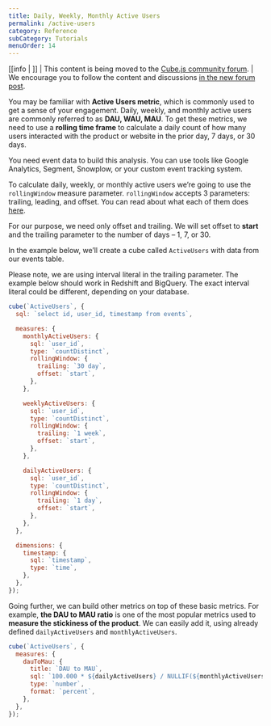 ```yaml
---
title: Daily, Weekly, Monthly Active Users
permalink: /active-users
category: Reference
subCategory: Tutorials
menuOrder: 14
---
```


<!-- prettier-ignore-start -->
[[info | ]]
| This content is being moved to the [Cube.js community forum](https://forum.cube.dev/).
| We encourage you to follow the content and discussions [in the new forum post](https://forum.cube.dev/t/daily-weekly-monthly-active-users).
<!-- prettier-ignore-end -->

You may be familiar with <b>Active Users metric</b>, which is commonly used to
get a sense of your engagement. Daily, weekly, and monthly active users are
commonly referred to as <b>DAU, WAU, MAU</b>. To get these metrics, we need to
use a <b>rolling time frame</b> to calculate a daily count of how many users
interacted with the product or website in the prior day, 7 days, or 30 days.

You need event data to build this analysis. You can use tools like Google
Analytics, Segment, Snowplow, or your custom event tracking system.

To calculate daily, weekly, or monthly active users we’re going to use the
`rollingWindow` measure parameter. `rollingWindow` accepts 3 parameters:
trailing, leading, and offset. You can read about what each of them does
[here](/schema/reference/measures#parameters-rolling-window).

For our purpose, we need only offset and trailing. We will set offset to
<b>start</b> and the trailing parameter to the number of days – 1, 7, or 30.

In the example below, we’ll create a cube called `ActiveUsers` with data from
our events table.

<div class="block help-block">Please note, we are using interval literal in the trailing parameter.
The example below should work in Redshift and BigQuery. The exact interval literal could be different, depending on your database.
</div>

```javascript
cube(`ActiveUsers`, {
  sql: `select id, user_id, timestamp from events`,

  measures: {
    monthlyActiveUsers: {
      sql: `user_id`,
      type: `countDistinct`,
      rollingWindow: {
        trailing: `30 day`,
        offset: `start`,
      },
    },

    weeklyActiveUsers: {
      sql: `user_id`,
      type: `countDistinct`,
      rollingWindow: {
        trailing: `1 week`,
        offset: `start`,
      },
    },

    dailyActiveUsers: {
      sql: `user_id`,
      type: `countDistinct`,
      rollingWindow: {
        trailing: `1 day`,
        offset: `start`,
      },
    },
  },

  dimensions: {
    timestamp: {
      sql: `timestamp`,
      type: `time`,
    },
  },
});
```

Going further, we can build other metrics on top of these basic metrics. For
example, <b>the DAU to MAU ratio</b> is one of the most popular metrics used to
<b>measure the stickiness of the product</b>. We can easily add it, using
already defined `dailyActiveUsers` and `monthlyActiveUsers`.

```javascript
cube(`ActiveUsers`, {
  measures: {
    dauToMau: {
      title: `DAU to MAU`,
      sql: `100.000 * ${dailyActiveUsers} / NULLIF(${monthlyActiveUsers}, 0)`,
      type: `number`,
      format: `percent`,
    },
  },
});
```
